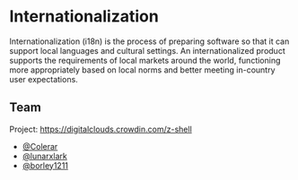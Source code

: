 # Internationalization

  Internationalization (i18n) is the process of preparing software so that it can support local languages and cultural settings.
An internationalized product supports the requirements of local markets around the world, functioning more appropriately based on local norms and better meeting in-country user expectations.

## Team

Project: https://digitalclouds.crowdin.com/z-shell

- [@Colerar](https://github.com/Colerar)
- [@lunarxlark](https://github.com/lunarxlark)
- [@borley1211](https://github.com/borley1211)

